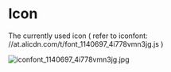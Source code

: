 # Icon

The currently used icon ( refer to iconfont: //at.alicdn.com/t/font_1140697_4i778vmn3jg.js )

![iconfont_1140697_4i778vmn3jg.jpg](https://i.loli.net/2020/05/26/WoRgAsLJIC5ziEu.jpg)

<template></template>
